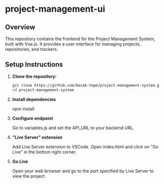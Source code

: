 # project-management-ui


## Overview
This repository contains the frontend for the Project Management System, built with Vue.js. It provides a user interface for managing projects, repositories, and trackers.

## Setup Instructions

1. **Clone the repository:**

   ```bash
   git clone https://github.com/basak-tepe/project-management-system.git
   cd project-management-system
   ```

3. **Install dependencies**

   npm install

4. **Configure endpoint**

   Go to variables.js and set the API_URL to your backend URL.

5. **"Live Server" extension**

   Add Live Server extension to VSCode.
   Open index.html and click on "Go Live" in the bottom right corner.

6. **Go Live**

   Open your web browser and go to the port specified by Live Server to view the project.
